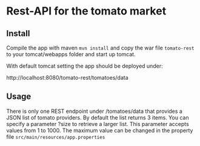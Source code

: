 # Rest-API for the tomato market

## Install

Compile the app with maven ```mvn install``` and copy the war file ```tomato-rest``` to your tomcat/webapps folder and start up tomcat.

With default tomcat setting the app should be deployed under:

http://localhost:8080/tomato-rest/tomatoes/data


## Usage

There is only one REST endpoint under /tomatoes/data that provides a JSON list of tomato providers. By default the list returns
3 items. You can specify a parameter ?size to retrieve a larger list. This parameter accepts values from 1 to 1000.
The maximum value can be changed in the property file ```src/main/resources/app.properties```